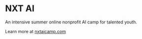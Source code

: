 # NXT AI
An intensive summer online nonprofit AI camp for talented youth.

Learn more at [nxtaicamp.com](https://nxtaicamp.com)
